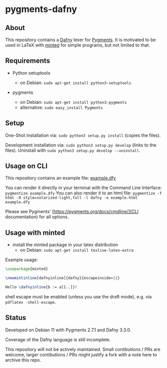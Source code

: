 # pygments-dafny

## About

This repository contains a [Dafny](https://github.com/dafny-lang/dafny) lexer for [Pygments](https://github.com/pygments/pygments).
It is motivated to be used in LaTeX with [minted](https://github.com/gpoore/minted) for simple programs, but not limited to that.

## Requirements

- Python setuptools
  - on Debian: `sudo apt-get install python3-setuptools`

- pygments
  - on Debian: `sudo apt-get install python3-pygments`
  - alternative: `sudo easy_install Pygments`


## Setup

One-Shot installation via: `sudo python3 setup.py install` (copies the files).

Development installation via: `sudo python3 setup.py develop` (links to the files). Uninstall with `sudo python3 setup.py develop --uninstall`.

## Usage on CLI

This repository contains an example file: [example.dfy](example.dfy)

You can render it directly in your terminal with the Command Line Interface: `pygmentize example.dfy`
You can also render it to an html file: `pygmentize -f html -O style=solarized-light,full -l dafny -o example.html example.dfy`

Please see Pygments' [https://pygments.org/docs/cmdline/](CLI documentation) for all options.

## Usage with minted

- install the minted package in your latex distribution
  - on Debian: `sudo apt-get install texlive-latex-extra`

Example usage:

```LaTeX
\usepackage{minted}

\newmintinline[dafnyinline]{dafny}{escapeinside=||}

Hello \dafnyinline{b := a[1..]}!
```

shell escape must be enabled (unless you use the draft mode), e.g. via `pdflatex -shell-escape`.

## Status

Developed on Debian 11 with Pygments 2.7.1 and Dafny 3.3.0.

Coverage of the Dafny language is still incomplete.

This repository will not be actively maintained. Small contibutions / PRs are welcome, larger contibutions / PRs might justify a fork with a note here to archive this repo.
